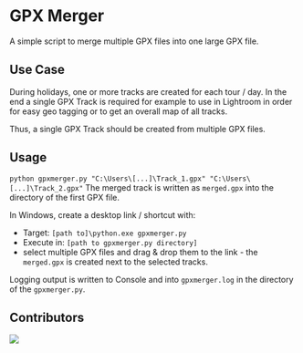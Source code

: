 # GPX Merger
A simple script to merge multiple GPX files into one large GPX file.
  
## Use Case
During holidays, one or more tracks are created for each tour / day.
In the end a single GPX Track is required for example to use in Lightroom 
in order for easy geo tagging or to get an overall map of all tracks.

Thus, a single GPX Track should be created from multiple GPX files.
  
## Usage 
```python gpxmerger.py "C:\Users\[...]\Track_1.gpx" "C:\Users\[...]\Track_2.gpx"```
The merged track is written as `merged.gpx` into the directory of the first GPX file.
 
In Windows, create a desktop link / shortcut with:
- Target: ```[path to]\python.exe gpxmerger.py```
- Execute in: ```[path to gpxmerger.py directory]```
- select multiple GPX files and drag & drop them to the link - the ```merged.gpx``` is created next to the selected tracks. 

Logging output is written to Console and into ```gpxmerger.log``` in the directory of the ```gpxmerger.py```.

## Contributors
<a href="https://github.com/locked-fg/gpxmerger/graphs/contributors">
  <img src="https://contrib.rocks/image?repo=locked-fg/gpxmerger" />
</a>